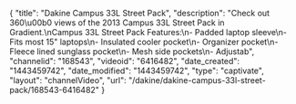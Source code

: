 {
    "title": "Dakine Campus 33L Street Pack",
    "description": "Check out 360\u00b0 views of the 2013 Campus 33L Street Pack in Gradient.\nCampus 33L Street Pack Features:\n- Padded laptop sleeve\n- Fits most 15\" laptops\n- Insulated cooler pocket\n- Organizer pocket\n- Fleece lined sunglass pocket\n- Mesh side pockets\n- Adjustab",
    "channelid": "168543",
    "videoid": "6416482",
    "date_created": "1443459742",
    "date_modified": "1443459742",
    "type": "captivate",
    "layout": "channelVideo",
    "url": "\/dakine\/dakine-campus-33l-street-pack\/168543-6416482"
}